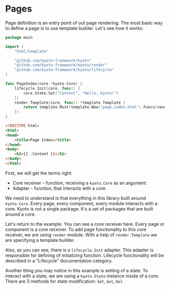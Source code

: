 
# Pages

Page definition is an entry point of out page rendering.
The most basic way to define a page is to use template builder.
Let's see how it works:

```go title="page.index.go"
package main

import (
    "html/template"

    "github.com/kyoto-framework/kyoto"
    "github.com/kyoto-framework/kyoto/render"
    "github.com/kyoto-framework/kyoto/lifecycle"
)

func PageIndex(core *kyoto.Core) {
    lifecycle.Init(core, func() {
        core.State.Set("Content", "Hello, Kyoto!")
    })
    render.Template(core, func() *template.Template {
        return template.Must(template.New("page.index.html").Funcs(render.FuncMap()).ParseGlob("*.html"))
    })
}
```

```html title="page.index.html"
<!DOCTYPE html>
<html>
<head>
    <title>Page Index</title>
</head>
<body>
    <h1>{{ .Content }}</h1>
</body>
</html>
```

First, we will get the terms right:

- Core receiver - function, receiving a `kyoto.Core` as an argument.
- Adapter - function, that interacts with a core.

We need to understand is that everything in this library built around `kyoto.Core`.
Every page, every component, every module interacts with a core.
Kyoto is not a single package.
It's a set of packages that are built around a core.

Let's return to the example.
You can see a core receiver here.
Every page or component is a core receiver.
To add page functionality to this core receiver, we are using `render` module.
With a help of `render.Template` we are specifying a template builder.

Also, as you can see, there is a `lifecycle.Init` adapter.
This adapter is responsible for defining of initializing function.
Lifecycle functionality will be described in a "Lifecycle" documentation category.

Another thing you may notice in this example is setting of a state.
To interact with a state, we are using a `kyoto.State` instance inside of a core.
There are 3 methods for state modification: `Set`, `Get`, `Del`.
